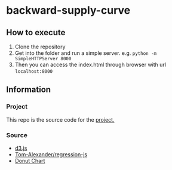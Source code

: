 # backward-supply-curve

## How to execute
1. Clone the repository
2. Get into the folder and run a simple server. e.g. `python -m SimpleHTTPServer 8000`
3. Then you can access the index.html through browser with url `localhost:8000`

## Information
### Project
This repo is the source code for the [project.](https://docs.google.com/document/d/14SxMTeG9VJA25Zqedmd5lwpZN_vcf8avyECohRtULug/edit)

### Source
* [d3.js](https://github.com/d3/d3)
* [Tom-Alexander/regression-js](https://github.com/Tom-Alexander/regression-js)
* [Donut Chart](http://bl.ocks.org/juan-cb/1984c7f2b446fffeedde)
